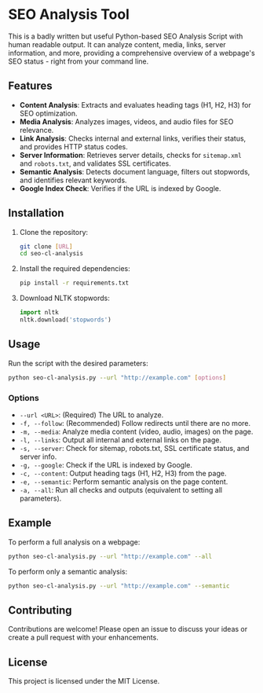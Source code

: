 
# SEO Analysis Tool

This is a badly written but useful Python-based SEO Analysis Script with human readable output. It can analyze content, media, links, server information, and more, providing a comprehensive overview of a webpage's SEO status - right from your command line.

## Features

- **Content Analysis**: Extracts and evaluates heading tags (H1, H2, H3) for SEO optimization.
- **Media Analysis**: Analyzes images, videos, and audio files for SEO relevance.
- **Link Analysis**: Checks internal and external links, verifies their status, and provides HTTP status codes.
- **Server Information**: Retrieves server details, checks for `sitemap.xml` and `robots.txt`, and validates SSL certificates.
- **Semantic Analysis**: Detects document language, filters out stopwords, and identifies relevant keywords.
- **Google Index Check**: Verifies if the URL is indexed by Google.

## Installation

1. Clone the repository:
    ```bash
    git clone [URL]
    cd seo-cl-analysis
    ```

2. Install the required dependencies:
    ```bash
    pip install -r requirements.txt
    ```

3. Download NLTK stopwords:
    ```python
    import nltk
    nltk.download('stopwords')
    ```

## Usage

Run the script with the desired parameters:

```bash
python seo-cl-analysis.py --url "http://example.com" [options]
```

### Options

- `--url <URL>`: (Required) The URL to analyze.
- `-f, --follow`: (Recommended) Follow redirects until there are no more.
- `-m, --media`: Analyze media content (video, audio, images) on the page.
- `-l, --links`: Output all internal and external links on the page.
- `-s, --server`: Check for sitemap, robots.txt, SSL certificate status, and server info.
- `-g, --google`: Check if the URL is indexed by Google.
- `-c, --content`: Output heading tags (H1, H2, H3) from the page.
- `-e, --semantic`: Perform semantic analysis on the page content.
- `-a, --all`: Run all checks and outputs (equivalent to setting all parameters).

## Example

To perform a full analysis on a webpage:

```bash
python seo-cl-analysis.py --url "http://example.com" --all
```

To perform only a semantic analysis:

```bash
python seo-cl-analysis.py --url "http://example.com" --semantic
```

## Contributing

Contributions are welcome! Please open an issue to discuss your ideas or create a pull request with your enhancements.

## License

This project is licensed under the MIT License.
